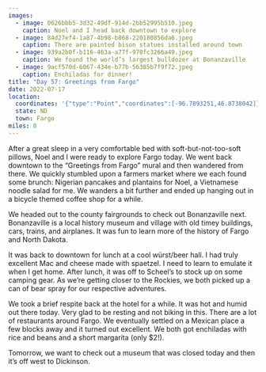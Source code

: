 ```yaml
---
images:
  - image: 0626bbb5-3d32-49df-914d-2bb52995b510.jpeg
    caption: Noel and I head back downtown to explore
  - image: 84d27ef4-1a87-4b98-b868-220180856da6.jpeg
    caption: There are painted bison statues installed around town
  - image: 939a2b0f-b116-463a-a77f-970fc3266a49.jpeg
    caption: We found the world’s largest bulldozer at Bonanzaville
  - image: 9acf570d-6067-434e-b77b-56385b7f9f72.jpeg
    caption: Enchiladas for dinner!
title: "Day 57: Greetings from Fargo"
date: 2022-07-17
location:
  coordinates: '{"type":"Point","coordinates":[-96.7893251,46.8738042]}'
  state: ND
  town: Fargo
miles: 0
---
```

After a great sleep in a very comfortable bed with soft-but-not-too-soft pillows, Noel and I were ready to explore Fargo today. We went back downtown to the “Greetings from Fargo” mural and then wandered from there. We quickly stumbled upon a farmers market where we each found some brunch: Nigerian pancakes and plantains for Noel, a Vietnamese noodle salad for me. We wanders a bit further and ended up hanging out in a bicycle themed coffee shop for a while. 

We headed out to the county fairgrounds to check out Bonanzaville next. Bonanzaville is a local history museum and village with old timey buildings, cars, trains, and airplanes. It was fun to learn more of the history of Fargo and North Dakota. 

It was back to downtown for lunch at a cool würst/beer hall. I had truly excellent Mac and cheese made with spaetzel. I need to learn to emulate it when I get home. After lunch, it was off to Scheel’s to stock up on some camping gear. As we’re getting closer to the Rockies, we both picked up a can of bear spray for our respective adventures. 

We took a brief respite back at the hotel for a while. It was hot and humid out there today. Very glad to be resting and not biking in this. There are a lot of restaurants around Fargo. We eventually settled on a Mexican place a few blocks away and it turned out excellent. We both got enchiladas with rice and beans and a short margarita (only $2!). 

Tomorrow, we want to check out a museum that was closed today and then it’s off west to Dickinson. 